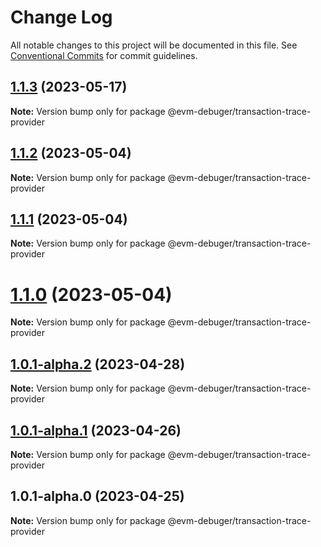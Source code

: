 # Change Log

All notable changes to this project will be documented in this file.
See [Conventional Commits](https://conventionalcommits.org) for commit guidelines.

## [1.1.3](https://github.com/awslabs/aws-sam-cli/compare/@evm-debuger/transaction-trace-provider@1.1.2...@evm-debuger/transaction-trace-provider@1.1.3) (2023-05-17)

**Note:** Version bump only for package @evm-debuger/transaction-trace-provider

## [1.1.2](https://github.com/awslabs/aws-sam-cli/compare/@evm-debuger/transaction-trace-provider@1.1.1...@evm-debuger/transaction-trace-provider@1.1.2) (2023-05-04)

**Note:** Version bump only for package @evm-debuger/transaction-trace-provider

## [1.1.1](https://github.com/awslabs/aws-sam-cli/compare/@evm-debuger/transaction-trace-provider@1.1.0...@evm-debuger/transaction-trace-provider@1.1.1) (2023-05-04)

**Note:** Version bump only for package @evm-debuger/transaction-trace-provider

# [1.1.0](https://github.com/awslabs/aws-sam-cli/compare/@evm-debuger/transaction-trace-provider@1.0.1-alpha.2...@evm-debuger/transaction-trace-provider@1.1.0) (2023-05-04)

**Note:** Version bump only for package @evm-debuger/transaction-trace-provider

## [1.0.1-alpha.2](https://github.com/awslabs/aws-sam-cli/compare/@evm-debuger/transaction-trace-provider@1.0.1-alpha.1...@evm-debuger/transaction-trace-provider@1.0.1-alpha.2) (2023-04-28)

**Note:** Version bump only for package @evm-debuger/transaction-trace-provider

## [1.0.1-alpha.1](https://github.com/awslabs/aws-sam-cli/compare/@evm-debuger/transaction-trace-provider@1.0.1-alpha.0...@evm-debuger/transaction-trace-provider@1.0.1-alpha.1) (2023-04-26)

**Note:** Version bump only for package @evm-debuger/transaction-trace-provider

## 1.0.1-alpha.0 (2023-04-25)

**Note:** Version bump only for package @evm-debuger/transaction-trace-provider
